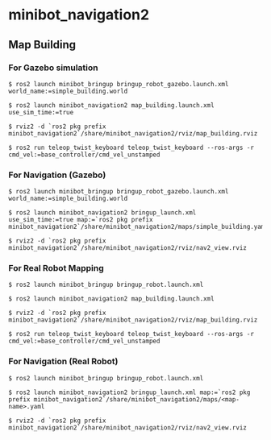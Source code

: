 # minibot_navigation2

## Map Building

### For Gazebo simulation
```shell
$ ros2 launch minibot_bringup bringup_robot_gazebo.launch.xml world_name:=simple_building.world
```
```shell
$ ros2 launch minibot_navigation2 map_building.launch.xml use_sim_time:=true
```
```shell
$ rviz2 -d `ros2 pkg prefix minibot_navigation2`/share/minibot_navigation2/rviz/map_building.rviz
```
```shell
$ ros2 run teleop_twist_keyboard teleop_twist_keyboard --ros-args -r cmd_vel:=base_controller/cmd_vel_unstamped
```


### For Navigation (Gazebo)
```shell
$ ros2 launch minibot_bringup bringup_robot_gazebo.launch.xml world_name:=simple_building.world
```
```shell
$ ros2 launch minibot_navigation2 bringup_launch.xml use_sim_time:=true map:=`ros2 pkg prefix minibot_navigation2`/share/minibot_navigation2/maps/simple_building.yaml
```
```shell
$ rviz2 -d `ros2 pkg prefix minibot_navigation2`/share/minibot_navigation2/rviz/nav2_view.rviz
```


### For Real Robot Mapping
```shell
$ ros2 launch minibot_bringup bringup_robot.launch.xml
```
```shell
$ ros2 launch minibot_navigation2 map_building.launch.xml
```
```shell
$ rviz2 -d `ros2 pkg prefix minibot_navigation2`/share/minibot_navigation2/rviz/map_building.rviz
```
```shell
$ ros2 run teleop_twist_keyboard teleop_twist_keyboard --ros-args -r cmd_vel:=base_controller/cmd_vel_unstamped
```

### For Navigation (Real Robot)
```shell
$ ros2 launch minibot_bringup bringup_robot.launch.xml
```
```shell
$ ros2 launch minibot_navigation2 bringup_launch.xml map:=`ros2 pkg prefix minibot_navigation2`/share/minibot_navigation2/maps/<map-name>.yaml
```
```shell
$ rviz2 -d `ros2 pkg prefix minibot_navigation2`/share/minibot_navigation2/rviz/nav2_view.rviz
```
